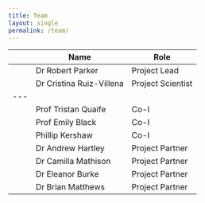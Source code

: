 ```yaml
---
title: Team
layout: single
permalink: /team/
---
```


|   | Name                     | Role              |
|---|--------------------------|-------------------|
|   | Dr Robert Parker         | Project Lead      |
|   | Dr Cristina Ruiz-Villena | Project Scientist |
|---
|   | Prof Tristan Quaife      | Co-I              |
|   | Prof Emily Black         | Co-I              |
|   | Phillip Kershaw          | Co-I              |
|   | Dr Andrew Hartley        | Project Partner   |
|   | Dr Camilla Mathison      | Project Partner   |
|   | Dr Eleanor Burke         | Project Partner   |
|   | Dr Brian Matthews        | Project Partner   |


